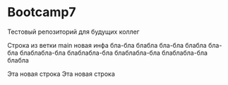 # Bootcamp7
Тестовый репозиторий для будущих коллег


Строка из ветки main
новая инфа
бла-бла блабла бла-бла блабла бла-бла блаблабла-бла блаблабла-бла блаблабла-бла блаблабла-бла блабла


Эта новая строка
Эта новая строка
